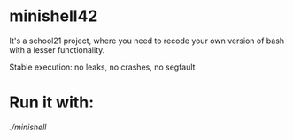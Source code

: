 # minishell42
It's a school21 project, where you need to recode your own version of bash with a lesser functionality. 

Stable execution: no leaks, no crashes, no segfault

# Run it with:
*./minishell*
